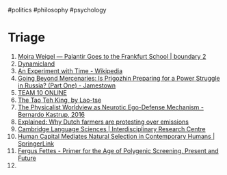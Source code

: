#politics #philosophy #psychology 
# Triage
1. [Moira Weigel — Palantir Goes to the Frankfurt School | boundary 2](https://www.boundary2.org/2020/07/moira-weigel-palantir-goes-to-the-frankfurt-school/)
2. [Dynamicland](https://dynamicland.org/)
3. [An Experiment with Time - Wikipedia](https://en.m.wikipedia.org/wiki/An_Experiment_with_Time)
4. [Going Beyond Mercenaries: Is Prigozhin Preparing for a Power Struggle in Russia? (Part One) - Jamestown](https://jamestown.org/program/going-beyond-mercenaries-is-prigozhin-preparing-for-a-power-struggle-in-russia-part-one/)
5. [TEAM 10 ONLINE](http://www.team10online.org/)
6. [The Tao Teh King, by Lao-tse](https://www.gutenberg.org/cache/epub/216/pg216-images.html)
7. [The Physicalist Worldview as Neurotic Ego-Defense Mechanism - Bernardo Kastrup, 2016](https://journals.sagepub.com/doi/full/10.1177/2158244016674515)
8. [Explained: Why Dutch farmers are protesting over emissions](https://indianexpress.com/article/explained/netherlands-emissions-plan-farmers-protest-explained-7999870/)
9. [Cambridge Language Sciences | Interdisciplinary Research Centre](https://www.languagesciences.cam.ac.uk/)
10. [Human Capital Mediates Natural Selection in Contemporary Humans | SpringerLink](https://link.springer.com/article/10.1007/s10519-022-10107-w)
11. [Fergus Fettes - Primer for the Age of Polygenic Screening, Present and Future](https://www.fergusfettes.com/Talks/Epilogenics.html#/title-slide)
12. 